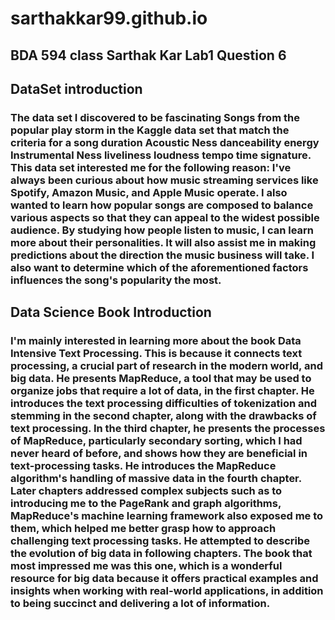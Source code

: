 # sarthakkar99.github.io

## BDA 594 class Sarthak Kar Lab1 Question 6

## DataSet introduction
### The data set I discovered to be fascinating Songs from the popular play storm in the Kaggle data set that match the criteria for a song duration Acoustic Ness danceability energy Instrumental Ness liveliness loudness tempo time signature. This data set interested me for the following reason: I've always been curious about how music streaming services like Spotify, Amazon Music, and Apple Music operate. I also wanted to learn how popular songs are composed to balance various aspects so that they can appeal to the widest possible audience. By studying how people listen to music, I can learn more about their personalities. It will also assist me in making predictions about the direction the music business will take. I also want to determine which of the aforementioned factors influences the song's popularity the most. ###

## Data Science Book Introduction
### I'm mainly interested in learning more about the book Data Intensive Text Processing. This is because it connects text processing, a crucial part of research in the modern world, and big data. He presents MapReduce, a tool that may be used to organize jobs that require a lot of data, in the first chapter. He introduces the text processing difficulties of tokenization and stemming in the second chapter, along with the drawbacks of text processing. In the third chapter, he presents the processes of MapReduce, particularly secondary sorting, which I had never heard of before, and shows how they are beneficial in text-processing tasks. He introduces the MapReduce algorithm's handling of massive data in the fourth chapter. Later chapters addressed complex subjects such as to introducing me to the PageRank and graph algorithms, MapReduce's machine learning framework also exposed me to them, which helped me better grasp how to approach challenging text processing tasks. He attempted to describe the evolution of big data in following chapters. The book that most impressed me was this one, which is a wonderful resource for big data because it offers practical examples and insights when working with real-world applications, in addition to being succinct and delivering a lot of information. ###
